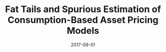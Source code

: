 ---
title: "Fat Tails and Spurious Estimation of Consumption-Based Asset Pricing Models"
collection: publications
link: https://doi.org/10.1002/jae.2564
venue: "Journal of Applied Econometrics"
date: 2017-09-01
coauthor: "Kieran James Walsh"
wpurl: https://ssrn.com/abstract=2495151
code: http://qed.econ.queensu.ca/jae/datasets/toda001
excerpt: "(Power law, Econometrics, Finance) Monte Carlo study of spurious inference caused by power law; formerly a section of [Toda & Walsh (2015)](https://doi.org/10.1086/682729)."
---